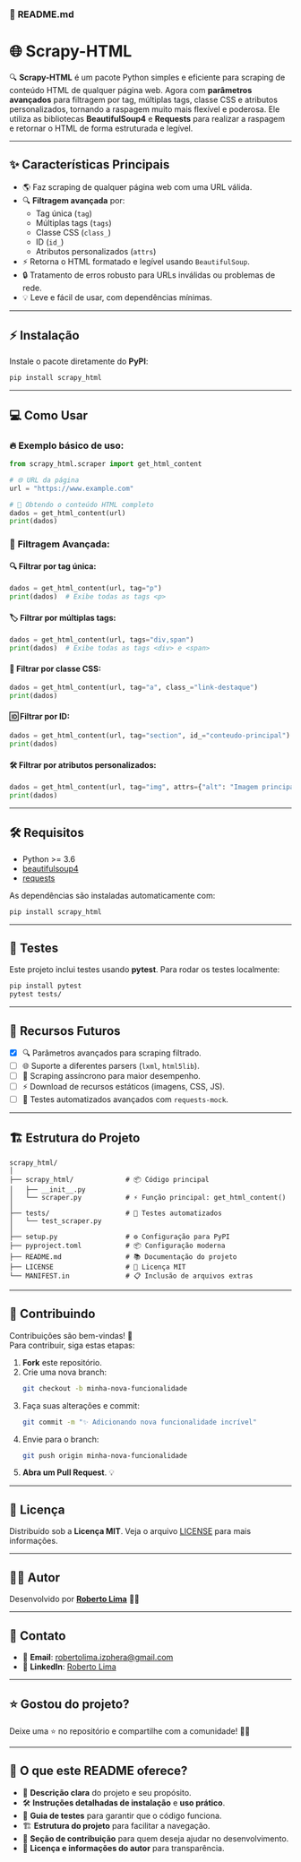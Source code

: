 ### 🚀 **README.md**

# 🌐 Scrapy-HTML

🔍 **Scrapy-HTML** é um pacote Python simples e eficiente para scraping de conteúdo HTML de qualquer página web. Agora com **parâmetros avançados** para filtragem por tag, múltiplas tags, classe CSS e atributos personalizados, tornando a raspagem muito mais flexível e poderosa. Ele utiliza as bibliotecas **BeautifulSoup4** e **Requests** para realizar a raspagem e retornar o HTML de forma estruturada e legível.

---

## ✨ **Características Principais**

- 🌎 Faz scraping de qualquer página web com uma URL válida.
- 🔍 **Filtragem avançada** por:
  - Tag única (`tag`)
  - Múltiplas tags (`tags`)
  - Classe CSS (`class_`)
  - ID (`id_`)
  - Atributos personalizados (`attrs`)
- ⚡ Retorna o HTML formatado e legível usando `BeautifulSoup`.
- 🔒 Tratamento de erros robusto para URLs inválidas ou problemas de rede.
- 💡 Leve e fácil de usar, com dependências mínimas.

---

## ⚡ **Instalação**

Instale o pacote diretamente do **PyPI**:

```bash
pip install scrapy_html
```

---

## 💻 **Como Usar**

### 🔥 **Exemplo básico de uso:**
```python
from scrapy_html.scraper import get_html_content

# 🌐 URL da página
url = "https://www.example.com"

# 🔄 Obtendo o conteúdo HTML completo
dados = get_html_content(url)
print(dados)
```

### 🎯 **Filtragem Avançada:**

#### 🔍 **Filtrar por tag única:**
```python
dados = get_html_content(url, tag="p")
print(dados)  # Exibe todas as tags <p>
```

#### 🏷 **Filtrar por múltiplas tags:**
```python
dados = get_html_content(url, tags="div,span")
print(dados)  # Exibe todas as tags <div> e <span>
```

#### 🎨 **Filtrar por classe CSS:**
```python
dados = get_html_content(url, tag="a", class_="link-destaque")
print(dados)
```

#### 🆔 **Filtrar por ID:**
```python
dados = get_html_content(url, tag="section", id_="conteudo-principal")
print(dados)
```

#### 🛠 **Filtrar por atributos personalizados:**
```python
dados = get_html_content(url, tag="img", attrs={"alt": "Imagem principal"})
print(dados)
```

---

## 🛠 **Requisitos**

- Python >= 3.6
- [beautifulsoup4](https://pypi.org/project/beautifulsoup4/)
- [requests](https://pypi.org/project/requests/)

As dependências são instaladas automaticamente com:

```bash
pip install scrapy_html
```

---

## 🧪 **Testes**

Este projeto inclui testes usando **pytest**. Para rodar os testes localmente:

```bash
pip install pytest
pytest tests/
```

---

## 🎨 **Recursos Futuros**

- [x] 🔍 Parâmetros avançados para scraping filtrado.
- [ ] 🌐 Suporte a diferentes parsers (`lxml`, `html5lib`).
- [ ] 🔄 Scraping assíncrono para maior desempenho.
- [ ] ⚡ Download de recursos estáticos (imagens, CSS, JS).
- [ ] 🧪 Testes automatizados avançados com `requests-mock`.

---

## 🏗 **Estrutura do Projeto**

```
scrapy_html/
│
├── scrapy_html/             # 📦 Código principal
│   ├── __init__.py
│   └── scraper.py           # ⚡ Função principal: get_html_content()
│
├── tests/                   # 🧪 Testes automatizados
│   └── test_scraper.py
│
├── setup.py                 # ⚙️ Configuração para PyPI
├── pyproject.toml           # 📦 Configuração moderna
├── README.md                # 📚 Documentação do projeto
├── LICENSE                  # 📜 Licença MIT
└── MANIFEST.in              # 📋 Inclusão de arquivos extras
```

---

## 🔧 **Contribuindo**

Contribuições são bem-vindas! 🚀  
Para contribuir, siga estas etapas:

1. **Fork** este repositório.
2. Crie uma nova branch:
   ```bash
   git checkout -b minha-nova-funcionalidade
   ```
3. Faça suas alterações e commit:
   ```bash
   git commit -m "✨ Adicionando nova funcionalidade incrível"
   ```
4. Envie para o branch:
   ```bash
   git push origin minha-nova-funcionalidade
   ```
5. **Abra um Pull Request**. 💡

---

## 📝 **Licença**

Distribuído sob a **Licença MIT**. Veja o arquivo [LICENSE](LICENSE) para mais informações.

---

## 👨‍💻 **Autor**

Desenvolvido por **[Roberto Lima](https://robertolima-developer.vercel.app/)** 🚀✨

---

## 💬 **Contato**

- 📧 **Email**: robertolima.izphera@gmail.com
- 💼 **LinkedIn**: [Roberto Lima](https://www.linkedin.com/in/roberto-lima-01/)

---

## ⭐ **Gostou do projeto?**

Deixe uma ⭐ no repositório e compartilhe com a comunidade! 🚀✨

---

## 🌟 **O que este README oferece?**
- 🎯 **Descrição clara** do projeto e seu propósito.
- 🛠 **Instruções detalhadas de instalação** e **uso prático**.
- 🧪 **Guia de testes** para garantir que o código funciona.
- 🏗 **Estrutura do projeto** para facilitar a navegação.
- 🔄 **Seção de contribuição** para quem deseja ajudar no desenvolvimento.
- 📝 **Licença e informações do autor** para transparência.
